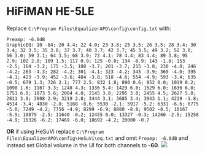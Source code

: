 # HiFiMAN HE-5LE
Replace `C:\Program Files\EqualizerAPO\config\config.txt` with:
```
Preamp: -6.0dB
GraphicEQ: 10 -84; 20 4.4; 22 4.0; 23 3.8; 25 3.5; 26 3.5; 28 3.4; 30 3.4; 32 3.5; 35 3.6; 37 3.7; 40 3.7; 42 3.7; 45 3.5; 49 3.2; 52 3.0; 56 3.0; 59 3.1; 64 3.5; 68 3.9; 73 4.1; 78 4.4; 83 4.4; 89 3.8; 95 2.9; 102 2.0; 109 1.5; 117 0.9; 125 -0.0; 134 -0.9; 143 -1.8; 153 -2.5; 164 -3.2; 175 -3.5; 188 -3.7; 201 -3.7; 215 -3.8; 230 -4.0; 246 -4.2; 263 -4.3; 282 -4.2; 301 -4.1; 323 -4.2; 345 -3.9; 369 -4.0; 395 -4.1; 423 -3.9; 452 -3.6; 484 -3.8; 518 -4.6; 554 -4.9; 593 -3.4; 635 -0.5; 679 1.3; 726 2.1; 777 2.5; 832 1.8; 890 0.6; 952 0.0; 1019 0.2; 1090 1.6; 1167 3.3; 1248 4.3; 1336 5.4; 1429 6.0; 1529 6.0; 1636 6.0; 1751 6.0; 1873 5.6; 2004 4.8; 2145 3.8; 2295 3.0; 2455 4.5; 2627 5.0; 2811 3.9; 3008 2.9; 3219 2.8; 3444 3.1; 3685 3.4; 3943 1.1; 4219 -1.8; 4514 -3.4; 4830 -2.8; 5168 -0.6; 5530 -2.1; 5917 -5.2; 6331 -6.6; 6775 -5.0; 7249 -4.2; 7756 -4.9; 8299 -6.9; 8880 -8.8; 9502 -8.5; 10167 -5.9; 10879 -2.5; 11640 -0.2; 12455 0.0; 13327 -0.3; 14260 -2.5; 15258 -4.9; 16326 -6.2; 17469 -6.0; 18692 -4.2; 20000 -0.7
```
**OR** if using HeSuVi replace `C:\Program Files\EqualizerAPO\config\HeSuVi\eq.txt` and omit `Preamp: -6.0dB` and instead set Global volume in the UI for both channels to **-60**.
![](https://raw.githubusercontent.com/jaakkopasanen/AutoEq/master/results/Sonoma%20Model%20One/headphoncecom/onear/HiFiMAN%20HE-5LE/HiFiMAN%20HE-5LE.png)